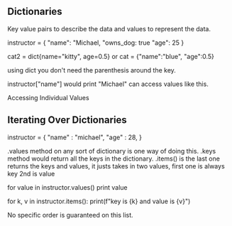## Dictionaries 

Key value pairs to describe the data and values to represent the data.

instructor = {
    "name": "Michael, 
    "owns_dog: true
    "age": 25
}

cat2 = dict{name="kitty", age=0.5}
or
cat = {"name":"blue", "age":0.5}

using dict you don't need the parenthesis around the key.

instructor["name"] would print "Michael" can access values like this.

Accessing Individual Values

## Iterating Over Dictionaries
instructor = {
        "name" : "michael", 
        "age" : 28, 
}

.values method on any sort of dictionary is one way of doing this.
.keys method would return all the keys in the dictionary.
.items() is the last one returns the keys and values, it justs takes in two values, first one is always key 2nd is value

for value in instructor.values()
    print value



for k, v in instructor.items():
    print(f"key is {k} and value is {v}")

No specific order is guaranteed on this list.